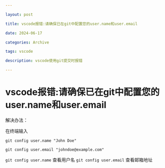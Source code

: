 ```yaml
---

layout: post

title: vscode报错:请确保已在git中配置您的user.name和user.email

date: 2024-06-17

categories: Archive

tags: vscode

description: vscode使用git提交时报错

---
```

# vscode报错:请确保已在git中配置您的user.name和user.email


解决办法：

在终端输入

`git config user.name "John Doe"`

`git config user.email "johndoe@example.com"`

`git config user.name` 查看用户名
`git config user.email` 查看邮箱地址
